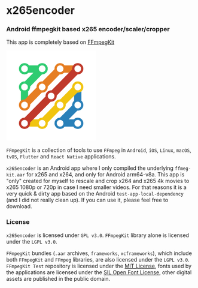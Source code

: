 # x265encoder

### Android ffmpegkit based x265 encoder/scaler/cropper

This app is completely based on [FFmpegKit](https://github.com/arthenica/ffmpeg-kit)

<img src="https://github.com/hvdwolf/x265encoder/blob/main/docs/assets/ffmpeg-kit-icon-v9.png" width="240">

`FFmpegKit` is a collection of tools to use `FFmpeg` in `Android`, `iOS`, `Linux`, `macOS`, `tvOS`, `Flutter` and `React Native` applications.

`x265encoder` is an Android app where I only compiled the underlying `ffmeg-kit.aar` for x265 and x264, and only for Android arm64-v8a.
This app is "only" created for myself to rescale and crop x264 and x265 4k movies to x265 1080p or 720p in case I need smaller videos. For that reasons it is a very quick & dirty app based on the Android `test-app-local-dependency` (and I did not really clean up).
If you can use it, please feel free to download.

### License
`x265encoder` is licensed under `GPL v3.0`.
`FFmpegKit` library alone is licensed under the `LGPL v3.0`.

`FFmpegKit` bundles (`.aar` archives, `frameworks`, `xcframeworks`), which include both  `FFmpegKit` and `FFmpeg`
libraries, are also licensed under the `LGPL v3.0`.
`FFmpegKit Test` repository is licensed under the [MIT License](https://opensource.org/licenses/MIT), fonts used by 
the applications are licensed under the [SIL Open Font License](https://opensource.org/licenses/OFL-1.1), other 
digital assets are published in the public domain.
